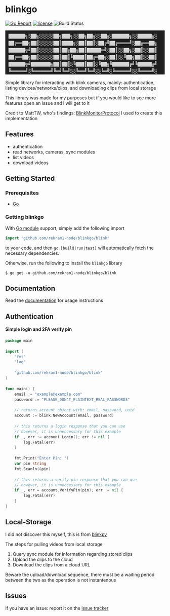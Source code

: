 # blinkgo

[![Go Report](https://goreportcard.com/badge/github.com/rekram1-node/blinkgo)](https://goreportcard.com/report/github.com/rekram1-node/blinkgo) [![license](http://img.shields.io/badge/license-MIT-red.svg?style=flat)](https://github.com/rekram1-node/blinkgo/blob/main/LICENSEE) ![Build Status](https://github.com/rekram1-node/blinkgo/actions/workflows/main.yml/badge.svg)

![blinkgo](docs/assets/blinkgo-logo.png)

Simple library for interacting with blink cameras, mainly: authentication, listing devices/networks/clips, and downloading clips from local storage

This library was made for my purposes but if you would like to see more features open an issue and I will get to it

Credit to MattTW, who's findings: [BlinkMonitorProtocol](https://github.com/MattTW/BlinkMonitorProtocol) I used to create this implementation

## Features

* authentication
* read networks, cameras, sync modules
* list videos
* download videos

## Getting Started

### Prerequisites
- [Go](https://go.dev/)

### Getting blinkgo

With [Go module](https://github.com/golang/go/wiki/Modules) support, simply add the following import

```go
import "github.com/rekram1-node/blinkgo/blink"
```

to your code, and then `go [build|run|test]` will automatically fetch the necessary dependencies.

Otherwise, run the following to install the `blinkgo` library

```shell
$ go get -u github.com/rekram1-node/blinkgo/blink
```

## Documentation

Read the [documentation](https://github.com/rekram1-node/blinkgo/blob/main/docs/docs.md) for usage instructions


## Authentication

#### Simple login and 2FA verify pin
```go
package main

import (
	"fmt"
	"log"

	"github.com/rekram1-node/blinkgo/blink"
)

func main() {
	email := "example@example.com"
	password := "PLEASE_DON'T_PLAINTEXT_REAL_PASSWORDS"

    // returns account object with: email, password, uuid
	account := blink.NewAccount(email, password)

	// this returns a login response that you can use
	// however, it is unneccessary for this example
	if _, err := account.Login(); err != nil {
		log.Fatal(err)
	}

	fmt.Print("Enter Pin: ")
	var pin string
	fmt.Scanln(&pin)

	// this returns a verify pin response that you can use
	// however, it is unneccessary for this example
	if _, err = account.VerifyPin(pin); err != nil {
		log.Fatal(err)
	}
}
```

## Local-Storage

I did not discover this myself, this is from [blinkpy](https://github.com/fronzbot/blinkpy)

The steps for pulling videos from local storage

1. Query sync module for information regarding stored clips
2. Upload the clips to the cloud
3. Download the clips from a cloud URL

Beware the upload/download sequence, there must be a waiting period between the two as the operation is not instantenous

## Issues

If you have an issue: report it on the [issue tracker](https://github.com/rekram1-node/blinkgo/issues)
